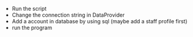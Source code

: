 * Run the script
* Change the connection string in DataProvider
* Add a account in database by using sql (maybe add a staff profile first)
* run the program
